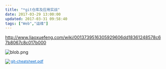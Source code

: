 ```yaml
---
title: "*git仓库及应用实战"
date: 2017-03-29 13:00:00
updated: 2017-03-31 09:58:40
tags: ["Web","运维"]
---
```

<p><a href="http://www.liaoxuefeng.com/wiki/0013739516305929606dd18361248578c67b8067c8c017b000" _src="http://www.liaoxuefeng.com/wiki/0013739516305929606dd18361248578c67b8067c8c017b000">http://www.liaoxuefeng.com/wiki/0013739516305929606dd18361248578c67b8067c8c017b000</a> </p><p><img src="/uploads/ueditor/php/upload/image/20170331/1490925476.png" title="1490925476.png" alt="blob.png"/></p><p style="line-height: 16px;"><img style="vertical-align: middle; margin-right: 2px;" src="http://10.1.134.114:55555/laravel-u-editor/dialogs/attachment/fileTypeImages/icon_pdf.gif"/><a style="font-size:12px; color:#0066cc;" href="/uploads/ueditor/php/upload/file/20170331/1490925517.pdf" title="git-cheatsheet.pdf">git-cheatsheet.pdf</a></p><p><br/></p>
